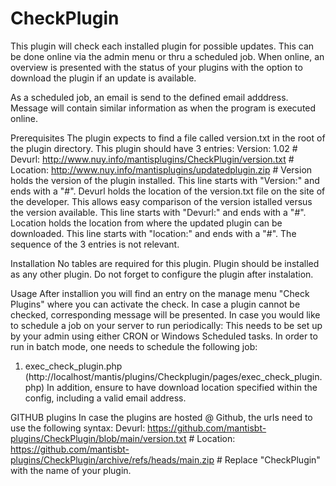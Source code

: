 # CheckPlugin
This plugin will check each installed plugin for possible updates. This can be done online via the admin menu or thru a scheduled job. When online, an overview is presented with the status of your plugins with the option to download the plugin if an update is available.

As a scheduled job, an email is send to the defined email adddress. Message will contain similar information as when the program is executed online.

Prerequisites
The plugin expects to find a file called version.txt in the root of the plugin directory.
This plugin should have 3 entries:
Version: 1.02 #
Devurl: http://www.nuy.info/mantisplugins/CheckPlugin/version.txt #
Location: http://www.nuy.info/mantisplugins/updatedplugin.zip #
Version holds the version of the plugin installed.
This line starts with "Version:" and ends with a "#".
Devurl holds the location of the version.txt file on the site of the developer. This allows easy comparison of the version istalled versus the version available.
This line starts with "Devurl:" and ends with a "#".
Location holds the location from where the updated plugin can be downloaded.
This line starts with "location:" and ends with a "#".
The sequence of the 3 entries is not relevant.

Installation
No tables are required for this plugin.
Plugin should be installed as any other plugin.
Do not forget to configure the plugin after instalation.

Usage
After installion you will find an entry on the manage menu "Check Plugins" where you can activate the check.
In case a plugin cannot be checked, corresponding message will be presented.
In case you would like to schedule a job on your server to run periodically:
This needs to be set up by your admin using either CRON or Windows Scheduled tasks.
In order to run in batch mode, one needs to schedule the following job:
1. exec_check_plugin.php (http://localhost/mantis/plugins/Checkplugin/pages/exec_check_plugin.php)
In addition, ensure to have download location specified within the config, including a valid email address.


GITHUB plugins
In case the plugins are hosted @ Github, the urls need to use the following syntax:
Devurl: https://github.com/mantisbt-plugins/CheckPlugin/blob/main/version.txt #
Location: https://github.com/mantisbt-plugins/CheckPlugin/archive/refs/heads/main.zip #
Replace "CheckPlugin" with the name of your plugin.
